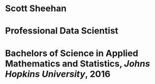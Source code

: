 # Scott Sheehan
# Professional Data Scientist

# Bachelors of Science in Applied Mathematics and Statistics, *Johns Hopkins University*, 2016

